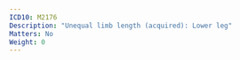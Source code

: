 ```yaml
---
ICD10: M2176
Description: "Unequal limb length (acquired): Lower leg"
Matters: No
Weight: 0
---
```


